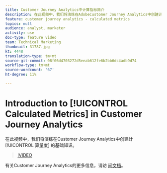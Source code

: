 ```yaml
---
title: Customer Journey Analytics中计算指标简介
description: 在此视频中，我们将演练在AdobeCustomer Journey Analytics中创建计算量度的基础知识。
feature: customer journey analytics - calculated metrics
topics: null
audience: analyst, marketer
activity: use
doc-type: feature video
team: Technical Marketing
thumbnail: 31787.jpg
kt: 4448
translation-type: tm+mt
source-git-commit: 08f06d4703272d5eeab612fe6b2bb6dc4adb9d74
workflow-type: tm+mt
source-wordcount: '67'
ht-degree: 11%

---
```



# Introduction to [!UICONTROL Calculated Metrics] in Customer Journey Analytics

在此视频中，我们将演练在Customer Journey Analytics中创建计 [!UICONTROL 算量度] 的基础知识。

>[!VIDEO](https://video.tv.adobe.com/v/31787/?quality=12)

有关Customer Journey Analytics的更多信息，请访 [问文档](https://docs.adobe.com/content/help/zh-Hans/analytics-platform/using/cja-landing.html)。
